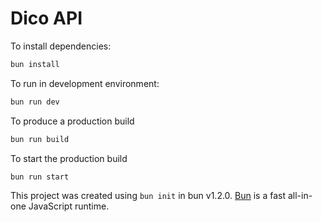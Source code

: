 # Dico API

To install dependencies:

```bash
bun install
```

To run in development environment:

```bash
bun run dev
```

To produce a production build

```bash
bun run build
```

To start the production build

```bash
bun run start
```

This project was created using `bun init` in bun v1.2.0. [Bun](https://bun.sh) is a fast all-in-one JavaScript runtime.
